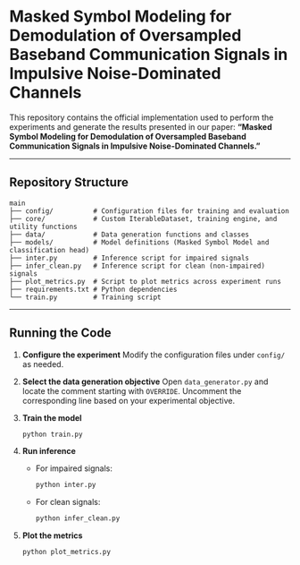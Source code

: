 # Masked Symbol Modeling for Demodulation of Oversampled Baseband Communication Signals in Impulsive Noise-Dominated Channels

This repository contains the official implementation used to perform the experiments and generate the results presented in our paper:
**“Masked Symbol Modeling for Demodulation of Oversampled Baseband Communication Signals in Impulsive Noise-Dominated Channels.”**

---

## Repository Structure

```
main
├── config/          # Configuration files for training and evaluation
├── core/            # Custom IterableDataset, training engine, and utility functions
├── data/            # Data generation functions and classes
├── models/          # Model definitions (Masked Symbol Model and classification head)
├── inter.py         # Inference script for impaired signals
├── infer_clean.py   # Inference script for clean (non-impaired) signals
├── plot_metrics.py  # Script to plot metrics across experiment runs
├── requirements.txt # Python dependencies
└── train.py         # Training script
```

---

## Running the Code

1. **Configure the experiment**
   Modify the configuration files under `config/` as needed.

2. **Select the data generation objective**
   Open `data_generator.py` and locate the comment starting with `OVERRIDE`.
   Uncomment the corresponding line based on your experimental objective.

3. **Train the model**

   ```bash
   python train.py
   ```

4. **Run inference**

   * For impaired signals:

     ```bash
     python inter.py
     ```
   * For clean signals:

     ```bash
     python infer_clean.py
     ```

5. **Plot the metrics**

   ```bash
   python plot_metrics.py
   ```